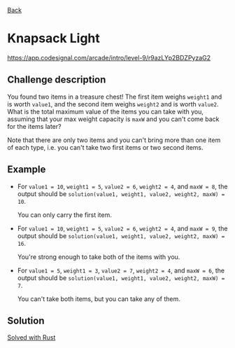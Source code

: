 [Back](../README.md)

# Knapsack Light

https://app.codesignal.com/arcade/intro/level-9/r9azLYp2BDZPyzaG2

## Challenge description

You found two items in a treasure chest! The first item weighs `weight1` and is worth `value1`, and the second item weighs `weight2` and is worth `value2`. What is the total maximum value of the items you can take with you, assuming that your max weight capacity is `maxW` and you can't come back for the items later?

Note that there are only two items and you can't bring more than one item of each type, i.e. you can't take two first items or two second items.

## Example

* For `value1 = 10`, `weight1 = 5`, `value2 = 6`, `weight2 = 4`, and `maxW = 8`, the output should be `solution(value1, weight1, value2, weight2, maxW) = 10`.

    You can only carry the first item.

* For `value1 = 10`, `weight1 = 5`, `value2 = 6`, `weight2 = 4`, and `maxW = 9`, the output should be `solution(value1, weight1, value2, weight2, maxW) = 16`.

    You're strong enough to take both of the items with you.

* For `value1 = 5`, `weight1 = 3`, `value2 = 7`, `weight2 = 4`, and `maxW = 6`, the output should be `solution(value1, weight1, value2, weight2, maxW) = 7`.

    You can't take both items, but you can take any of them.


## Solution

[Solved with Rust](src/main.rs)
